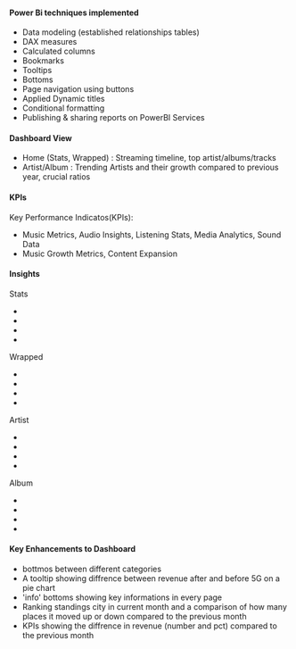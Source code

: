 
#### Power Bi techniques implemented

- Data modeling (established relationships tables)
- DAX measures
- Calculated columns
- Bookmarks
- Tooltips
- Bottoms
- Page navigation using buttons
- Applied Dynamic titles
- Conditional formatting 
- Publishing & sharing reports on PowerBI Services
#### Dashboard View

- Home (Stats, Wrapped) : Streaming timeline, top artist/albums/tracks
- Artist/Album : Trending Artists and their growth compared to previous year, crucial ratios

#### KPIs
Key Performance Indicatos(KPIs):


- Music Metrics, Audio Insights, Listening Stats, Media Analytics, Sound Data
- Music Growth Metrics, Content Expansion


#### Insights
Stats

- 
- 
- 
- 

Wrapped

-
-
-
-

Artist

- 
-
-
-

Album

-
-
-
-



#### Key Enhancements to Dashboard

- bottmos between different categories
- A tooltip showing diffrence between revenue after and before 5G on a pie chart
- 'info' bottoms showing key informations in every page
- Ranking standings city in current month and a comparison of how many places it moved up or down compared to the previous month
- KPIs showing the diffrence in revenue (number and pct) compared to the previous month

